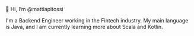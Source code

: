 👋 Hi, I’m @mattiapitossi

I'm a Backend Engineer working in the Fintech industry. My main language is Java, and I am currently learning more about Scala and Kotlin.


<!---
mattiapitossi/mattiapitossi is a ✨ special ✨ repository because its `README.md` (this file) appears on your GitHub profile.
You can click the Preview link to take a look at your changes.
--->
